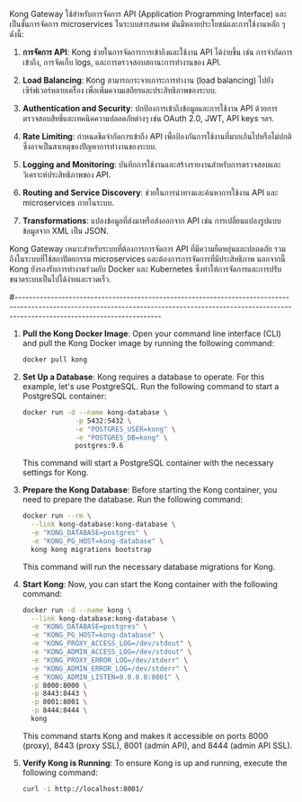 
Kong Gateway ใช้สำหรับการจัดการ API (Application Programming Interface) และเป็นชั้นการจัดการ microservices ในระบบสารสนเทศ มันมีหลายประโยชน์และการใช้งานหลัก ๆ ดังนี้:

1. **การจัดการ API**: Kong ช่วยในการจัดการการเข้าถึงและใช้งาน API ได้ง่ายขึ้น เช่น การจำกัดการเข้าถึง, การจัดเก็บ logs, และการตรวจสอบสถานะการทำงานของ API.

2. **Load Balancing**: Kong สามารถกระจายภาระการทำงาน (load balancing) ไปยังเซิร์ฟเวอร์หลายเครื่อง เพื่อเพิ่มความเสถียรและประสิทธิภาพของระบบ.

3. **Authentication and Security**: ปกป้องการเข้าถึงข้อมูลและการใช้งาน API ด้วยการตรวจสอบสิทธิ์และเทคนิคความปลอดภัยต่างๆ เช่น OAuth 2.0, JWT, API keys ฯลฯ.

4. **Rate Limiting**: กำหนดขีดจำกัดการเข้าถึง API เพื่อป้องกันการใช้งานที่มากเกินไปหรือไม่ปกติ ซึ่งอาจเป็นสาเหตุของปัญหาการทำงานของระบบ.

5. **Logging and Monitoring**: บันทึกการใช้งานและสร้างรายงานสำหรับการตรวจสอบและวิเคราะห์ประสิทธิภาพของ API.

6. **Routing and Service Discovery**: ช่วยในการนำทางและค้นหาการใช้งาน API และ microservices ภายในระบบ.

7. **Transformations**: แปลงข้อมูลที่ส่งมาหรือส่งออกจาก API เช่น การเปลี่ยนแปลงรูปแบบข้อมูลจาก XML เป็น JSON.

Kong Gateway เหมาะสำหรับระบบที่ต้องการการจัดการ API ที่มีความยืดหยุ่นและปลอดภัย รวมถึงในระบบที่ใช้สถาปัตยกรรม microservices และต้องการการจัดการที่มีประสิทธิภาพ นอกจากนี้ Kong ยังรองรับการทำงานร่วมกับ Docker และ Kubernetes ซึ่งทำให้การจัดการและการปรับขนาดระบบเป็นไปได้ง่ายและรวดเร็ว.

#----------------------------------------------------------------------------------------------------------------------------------------------------------------------------------------------------

1. **Pull the Kong Docker Image**: Open your command line interface (CLI) and pull the Kong Docker image by running the following command:

   ```bash
   docker pull kong
   ```

2. **Set Up a Database**: Kong requires a database to operate. For this example, let's use PostgreSQL. Run the following command to start a PostgreSQL container:

   ```bash
   docker run -d --name kong-database \
                -p 5432:5432 \
                -e "POSTGRES_USER=kong" \
                -e "POSTGRES_DB=kong" \
                postgres:9.6
   ```

   This command will start a PostgreSQL container with the necessary settings for Kong.

3. **Prepare the Kong Database**: Before starting the Kong container, you need to prepare the database. Run the following command:

   ```bash
   docker run --rm \
     --link kong-database:kong-database \
     -e "KONG_DATABASE=postgres" \
     -e "KONG_PG_HOST=kong-database" \
     kong kong migrations bootstrap
   ```

   This command will run the necessary database migrations for Kong.

4. **Start Kong**: Now, you can start the Kong container with the following command:

   ```bash
   docker run -d --name kong \
     --link kong-database:kong-database \
     -e "KONG_DATABASE=postgres" \
     -e "KONG_PG_HOST=kong-database" \
     -e "KONG_PROXY_ACCESS_LOG=/dev/stdout" \
     -e "KONG_ADMIN_ACCESS_LOG=/dev/stdout" \
     -e "KONG_PROXY_ERROR_LOG=/dev/stderr" \
     -e "KONG_ADMIN_ERROR_LOG=/dev/stderr" \
     -e "KONG_ADMIN_LISTEN=0.0.0.0:8001" \
     -p 8000:8000 \
     -p 8443:8443 \
     -p 8001:8001 \
     -p 8444:8444 \
     kong
   ```

   This command starts Kong and makes it accessible on ports 8000 (proxy), 8443 (proxy SSL), 8001 (admin API), and 8444 (admin API SSL).

5. **Verify Kong is Running**: To ensure Kong is up and running, execute the following command:

   ```bash
   curl -i http://localhost:8001/
   ```

 